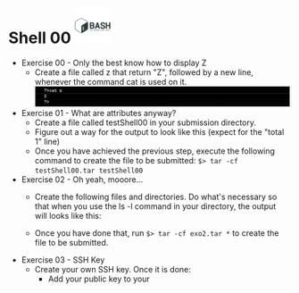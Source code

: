 # Shell 00       <img src="pics/bash.png" width="64" height="64" />

- Exercise 00 - Only the best know how to display Z
  - Create a file called z that return "Z", followed by a new line, whenever the command cat is used on it.
  ![Image1](pics/only_z.png)
- Exercise 01 - What are attributes anyway?
  - Create a file called testShell00 in your submission directory.
  - Figure out a way for the output to look like this (expect for the "total 1" line)
  - Once you have achieved the previous step, execute the following command to create the file to be submitted: ```$> tar -cf testShell00.tar testShell00```
- Exercise 02 - Oh yeah, mooore...
  - Create the following files and directories. Do what's necessary so that when you use the ls -l command in your directory, the output will looks like this:

  - Once you have done that, run ```$> tar -cf exo2.tar *``` to create the file to be submitted.
- Exercise 03 - SSH Key
  - Create your own SSH key. Once it is done:
    - Add your public key to your 


